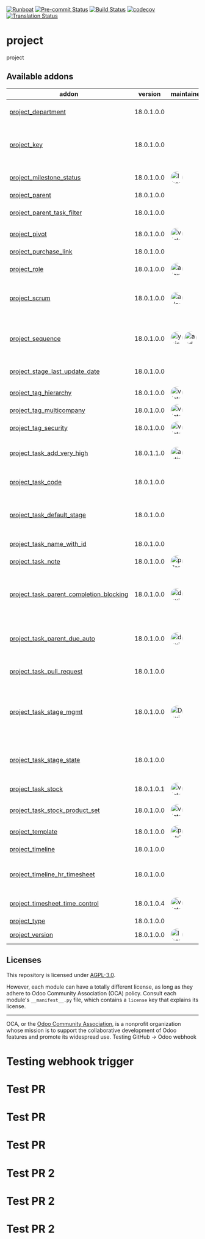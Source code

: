 
[![Runboat](https://img.shields.io/badge/runboat-Try%20me-875A7B.png)](https://runboat.odoo-community.org/builds?repo=OCA/project&target_branch=18.0)
[![Pre-commit Status](https://github.com/OCA/project/actions/workflows/pre-commit.yml/badge.svg?branch=18.0)](https://github.com/OCA/project/actions/workflows/pre-commit.yml?query=branch%3A18.0)
[![Build Status](https://github.com/OCA/project/actions/workflows/test.yml/badge.svg?branch=18.0)](https://github.com/OCA/project/actions/workflows/test.yml?query=branch%3A18.0)
[![codecov](https://codecov.io/gh/OCA/project/branch/18.0/graph/badge.svg)](https://codecov.io/gh/OCA/project)
[![Translation Status](https://translation.odoo-community.org/widgets/project-18-0/-/svg-badge.svg)](https://translation.odoo-community.org/engage/project-18-0/?utm_source=widget)

<!-- /!\ do not modify above this line -->

# project

project

<!-- /!\ do not modify below this line -->

<!-- prettier-ignore-start -->

[//]: # (addons)

Available addons
----------------
addon | version | maintainers | summary
--- | --- | --- | ---
[project_department](project_department/) | 18.0.1.0.0 |  | Project Department Categorization
[project_key](project_key/) | 18.0.1.0.0 |  | Module decorates projects and tasks with Project Key
[project_milestone_status](project_milestone_status/) | 18.0.1.0.0 | <a href='https://github.com/lbarry-apsl'><img src='https://github.com/lbarry-apsl.png' width='32' height='32' style='border-radius:50%;' alt='lbarry-apsl'/></a> | Project Milestone Status
[project_parent](project_parent/) | 18.0.1.0.0 |  | Project Parent
[project_parent_task_filter](project_parent_task_filter/) | 18.0.1.0.0 |  | Add a filter to show the parent tasks
[project_pivot](project_pivot/) | 18.0.1.0.0 | <a href='https://github.com/victoralmau'><img src='https://github.com/victoralmau.png' width='32' height='32' style='border-radius:50%;' alt='victoralmau'/></a> | Pivot view for projects
[project_purchase_link](project_purchase_link/) | 18.0.1.0.0 |  | Project Purchase Link
[project_role](project_role/) | 18.0.1.0.0 | <a href='https://github.com/alexey-pelykh'><img src='https://github.com/alexey-pelykh.png' width='32' height='32' style='border-radius:50%;' alt='alexey-pelykh'/></a> | Project role-based roster
[project_scrum](project_scrum/) | 18.0.1.0.0 | <a href='https://github.com/adasatorres'><img src='https://github.com/adasatorres.png' width='32' height='32' style='border-radius:50%;' alt='adasatorres'/></a> | This addon allow use the scrum methodology in projects
[project_sequence](project_sequence/) | 18.0.1.0.0 | <a href='https://github.com/yajo'><img src='https://github.com/yajo.png' width='32' height='32' style='border-radius:50%;' alt='yajo'/></a> <a href='https://github.com/anddago78'><img src='https://github.com/anddago78.png' width='32' height='32' style='border-radius:50%;' alt='anddago78'/></a> | Add a sequence field to projects, filled automatically
[project_stage_last_update_date](project_stage_last_update_date/) | 18.0.1.0.0 |  | Project Stage Last Update Date
[project_tag_hierarchy](project_tag_hierarchy/) | 18.0.1.0.0 | <a href='https://github.com/victoralmau'><img src='https://github.com/victoralmau.png' width='32' height='32' style='border-radius:50%;' alt='victoralmau'/></a> | Project Tag Hierarchy
[project_tag_multicompany](project_tag_multicompany/) | 18.0.1.0.0 | <a href='https://github.com/victoralmau'><img src='https://github.com/victoralmau.png' width='32' height='32' style='border-radius:50%;' alt='victoralmau'/></a> | Project Tag Multicompany
[project_tag_security](project_tag_security/) | 18.0.1.0.0 | <a href='https://github.com/victoralmau'><img src='https://github.com/victoralmau.png' width='32' height='32' style='border-radius:50%;' alt='victoralmau'/></a> | Project Tag Security
[project_task_add_very_high](project_task_add_very_high/) | 18.0.1.1.0 | <a href='https://github.com/astirpe'><img src='https://github.com/astirpe.png' width='32' height='32' style='border-radius:50%;' alt='astirpe'/></a> | Adds extra options 'High' and 'Very High' on tasks
[project_task_code](project_task_code/) | 18.0.1.0.0 |  | Sequential Code for Tasks
[project_task_default_stage](project_task_default_stage/) | 18.0.1.0.0 |  | Recovery default task stages for projects from v8
[project_task_name_with_id](project_task_name_with_id/) | 18.0.1.0.0 |  | Project Task Name with ID
[project_task_note](project_task_note/) | 18.0.1.0.0 | <a href='https://github.com/pilar-vargas'><img src='https://github.com/pilar-vargas.png' width='32' height='32' style='border-radius:50%;' alt='pilar-vargas'/></a> | Add notes in project tasks
[project_task_parent_completion_blocking](project_task_parent_completion_blocking/) | 18.0.1.0.0 | <a href='https://github.com/david-banon-tecnativa'><img src='https://github.com/david-banon-tecnativa.png' width='32' height='32' style='border-radius:50%;' alt='david-banon-tecnativa'/></a> | Prevents a task from being completed if any children task isn't.
[project_task_parent_due_auto](project_task_parent_due_auto/) | 18.0.1.0.0 | <a href='https://github.com/david-banon-tecnativa'><img src='https://github.com/david-banon-tecnativa.png' width='32' height='32' style='border-radius:50%;' alt='david-banon-tecnativa'/></a> | Recalculates parent task's due date when child task changes
[project_task_pull_request](project_task_pull_request/) | 18.0.1.0.0 |  | Adds a field for a PR URI to project tasks
[project_task_stage_mgmt](project_task_stage_mgmt/) | 18.0.1.0.0 | <a href='https://github.com/DavidJForgeFlow'><img src='https://github.com/DavidJForgeFlow.png' width='32' height='32' style='border-radius:50%;' alt='DavidJForgeFlow'/></a> | Allows to assign and create task stages on project creation wizard
[project_task_stage_state](project_task_stage_state/) | 18.0.1.0.0 |  | Restore State attribute removed from Project Stages in 8.0
[project_task_stock](project_task_stock/) | 18.0.1.0.1 | <a href='https://github.com/victoralmau'><img src='https://github.com/victoralmau.png' width='32' height='32' style='border-radius:50%;' alt='victoralmau'/></a> | Project Task Stock
[project_task_stock_product_set](project_task_stock_product_set/) | 18.0.1.0.0 | <a href='https://github.com/victoralmau'><img src='https://github.com/victoralmau.png' width='32' height='32' style='border-radius:50%;' alt='victoralmau'/></a> | Project Task Stock Product Set
[project_template](project_template/) | 18.0.1.0.0 | <a href='https://github.com/patrickrwilson'><img src='https://github.com/patrickrwilson.png' width='32' height='32' style='border-radius:50%;' alt='patrickrwilson'/></a> | Project Templates
[project_timeline](project_timeline/) | 18.0.1.0.0 |  | Timeline view for projects
[project_timeline_hr_timesheet](project_timeline_hr_timesheet/) | 18.0.1.0.0 |  | Shows the progress of tasks on the timeline view.
[project_timesheet_time_control](project_timesheet_time_control/) | 18.0.1.0.4 | <a href='https://github.com/victoralmau'><img src='https://github.com/victoralmau.png' width='32' height='32' style='border-radius:50%;' alt='victoralmau'/></a> | Project timesheet time control
[project_type](project_type/) | 18.0.1.0.0 |  | Project Types
[project_version](project_version/) | 18.0.1.0.0 | <a href='https://github.com/lbarry-apsl'><img src='https://github.com/lbarry-apsl.png' width='32' height='32' style='border-radius:50%;' alt='lbarry-apsl'/></a> | Project Version

[//]: # (end addons)

<!-- prettier-ignore-end -->

## Licenses

This repository is licensed under [AGPL-3.0](LICENSE).

However, each module can have a totally different license, as long as they adhere to Odoo Community Association (OCA)
policy. Consult each module's `__manifest__.py` file, which contains a `license` key
that explains its license.

----
OCA, or the [Odoo Community Association](http://odoo-community.org/), is a nonprofit
organization whose mission is to support the collaborative development of Odoo features
and promote its widespread use.
Testing GitHub → Odoo webhook
# Testing webhook trigger
# Test PR
# Test PR
# Test PR
# Test PR 2
# Test PR 2
# Test PR 2
